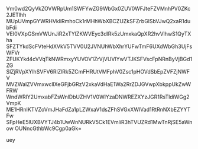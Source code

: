 Vm0wd2QyVkZOVWRpUm1SWFYwZG9WbGx0ZUV0WFJteFZVMnhPV0ZKc2JETlhh
MUpUVmpGYWRHVkliRmhoCk1rMHhWbXBCZUZkSFZrbGlSbVJwQ2xaR1dubFdi
VEI0VXpGSmVWUnJiR2xTYlZKWVEyc3dlRk5zUmxkaQpXR2hvVlhwS1QyTXha
SFZTYkdScFVteHdXVkV5TVV0U2JVNUhWbXhrYUFwTmF6UXdWbGh3UjFsWFVr
ZFUKYkd4cVVqTkNWRmxyYUVOV1ZrVjVUVlYwVTJKSFVscFpNRnByVjBGd1ZG
SlZjRVpXYlhSVFV6RlZlRk5ZCmFHRUtVMFphV0Zsc1pHOVdSbEpZVFZjNWFV
MVZWalZVVmxwcllXeGFjbGRzV2xkaVdHaE1Wa2RrZDJGVwpXbkppUkZwWFRW
WndWRlY2UmxabFZsWnlDbUZHV1V0WlYzaDNWREZXYzJGR1RsTldiWGg2VmpK
ME1HRnIKTVZoVmJHaFdZa1pLZWxaV1dsZFhSVGxXWlVad1RtRnNXbEZYYTFw
SFpHeE5lUXBVYTJ4b1UwWnNURkV5Ck1EVmliR3hTVUZRd1MwTnRjSE5aWnow
OUNncGthbWc9Cgp0aGk=

uey